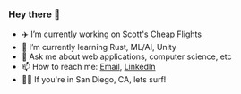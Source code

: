 ### Hey there 🤙

- ✈️ I’m currently working on Scott's Cheap Flights
- 🌱 I’m currently learning Rust, ML/AI, Unity
- 💬 Ask me about web applications, computer science, etc
- 📫 How to reach me: <a href="mailto:andrewrreedy@gmail.com">Email</a>, [LinkedIn](https://www.linkedin.com/in/andrewreedy/)
- 🏄‍♂️ If you're in San Diego, CA, lets surf!

